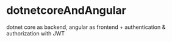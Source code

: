 # dotnetcoreAndAngular
dotnet core as backend, angular as frontend + authentication &amp; authorization with JWT
